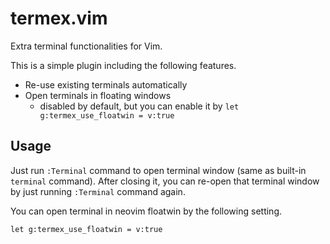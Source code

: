 # termex.vim

Extra terminal functionalities for Vim.

This is a simple plugin including the following features.

- Re-use existing terminals automatically
- Open terminals in floating windows
    - disabled by default, but you can enable it by `let g:termex_use_floatwin = v:true`

## Usage

Just run `:Terminal` command to open terminal window (same as built-in `terminal` command).
After closing it, you can re-open that terminal window by just running `:Terminal` command again.

You can open terminal in neovim floatwin by the following setting.

```vim
let g:termex_use_floatwin = v:true
```
